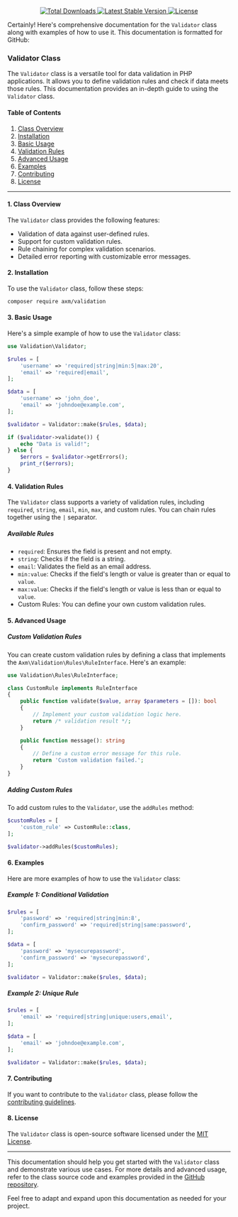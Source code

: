 <p align="center">
    <a href="https://packagist.org/packages/axm/validation">
        <img src="https://poser.pugx.org/axm/validation/d/total.svg" alt="Total Downloads">
    </a>
    <a href="https://packagist.org/packages/axm/validation">
        <img src="https://poser.pugx.org/axm/validation/v/stable.svg" alt="Latest Stable Version">
    </a>
    <a href="https://packagist.org/packages/axm/validation">
        <img src="https://poser.pugx.org/axm/validation/license.svg" alt="License">
    </a>
</p>

Certainly! Here's comprehensive documentation for the `Validator` class along with examples of how to use it. This documentation is formatted for GitHub:

### Validator Class

The `Validator` class is a versatile tool for data validation in PHP applications. It allows you to define validation rules and check if data meets those rules. This documentation provides an in-depth guide to using the `Validator` class.

#### Table of Contents
1. [Class Overview](#class-overview)
2. [Installation](#installation)
3. [Basic Usage](#basic-usage)
4. [Validation Rules](#validation-rules)
5. [Advanced Usage](#advanced-usage)
6. [Examples](#examples)
7. [Contributing](#contributing)
8. [License](#license)

---

#### 1. Class Overview

The `Validator` class provides the following features:
- Validation of data against user-defined rules.
- Support for custom validation rules.
- Rule chaining for complex validation scenarios.
- Detailed error reporting with customizable error messages.

#### 2. Installation

To use the `Validator` class, follow these steps:

```bash
composer require axm/validation
```

#### 3. Basic Usage

Here's a simple example of how to use the `Validator` class:

```php
use Validation\Validator;

$rules = [
    'username' => 'required|string|min:5|max:20',
    'email' => 'required|email',
];

$data = [
    'username' => 'john_doe',
    'email' => 'johndoe@example.com',
];

$validator = Validator::make($rules, $data);

if ($validator->validate()) {
    echo "Data is valid!";
} else {
    $errors = $validator->getErrors();
    print_r($errors);
}
```

#### 4. Validation Rules

The `Validator` class supports a variety of validation rules, including `required`, `string`, `email`, `min`, `max`, and custom rules. You can chain rules together using the `|` separator.

##### Available Rules

- `required`: Ensures the field is present and not empty.
- `string`: Checks if the field is a string.
- `email`: Validates the field as an email address.
- `min:value`: Checks if the field's length or value is greater than or equal to `value`.
- `max:value`: Checks if the field's length or value is less than or equal to `value`.
- Custom Rules: You can define your own custom validation rules.

#### 5. Advanced Usage

##### Custom Validation Rules

You can create custom validation rules by defining a class that implements the `Axm\Validation\Rules\RuleInterface`. Here's an example:

```php
use Validation\Rules\RuleInterface;

class CustomRule implements RuleInterface
{
    public function validate($value, array $parameters = []): bool
    {
        // Implement your custom validation logic here.
        return /* validation result */;
    }

    public function message(): string
    {
        // Define a custom error message for this rule.
        return 'Custom validation failed.';
    }
}
```

##### Adding Custom Rules

To add custom rules to the `Validator`, use the `addRules` method:

```php
$customRules = [
    'custom_rule' => CustomRule::class,
];

$validator->addRules($customRules);
```

#### 6. Examples

Here are more examples of how to use the `Validator` class:

##### Example 1: Conditional Validation

```php
$rules = [
    'password' => 'required|string|min:8',
    'confirm_password' => 'required|string|same:password',
];

$data = [
    'password' => 'mysecurepassword',
    'confirm_password' => 'mysecurepassword',
];

$validator = Validator::make($rules, $data);
```

##### Example 2: Unique Rule

```php
$rules = [
    'email' => 'required|string|unique:users,email',
];

$data = [
    'email' => 'johndoe@example.com',
];

$validator = Validator::make($rules, $data);
```

#### 7. Contributing

If you want to contribute to the `Validator` class, please follow the [contributing guidelines](https://github.com/axm/validation/blob/main/CONTRIBUTING.md).

#### 8. License

The `Validator` class is open-source software licensed under the [MIT License](https://github.com/axm/validation/blob/main/LICENSE).

---

This documentation should help you get started with the `Validator` class and demonstrate various use cases. For more details and advanced usage, refer to the class source code and examples provided in the [GitHub repository](https://github.com/axm/validation).

Feel free to adapt and expand upon this documentation as needed for your project.
